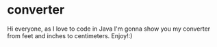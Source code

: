 # converter
Hi everyone, as I love to code in Java I'm gonna show you my converter from feet and inches to centimeters. Enjoy!:)
